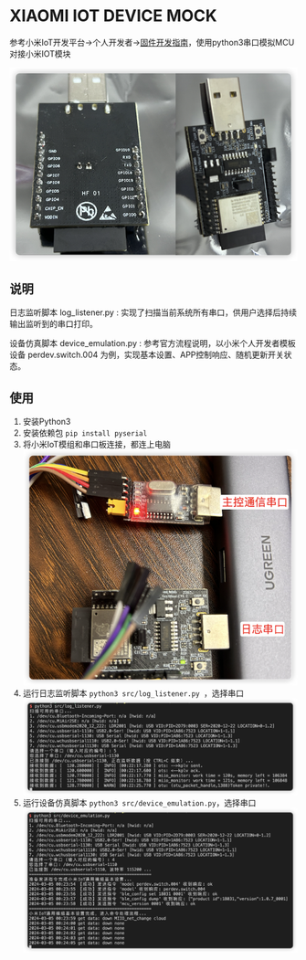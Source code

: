 # XIAOMI IOT DEVICE MOCK
参考小米IoT开发平台->个人开发者->[固件开发指南](https://iot.mi.com/v2/new/doc/resources-and-services/personal-developer/embedded-dev#%E8%AE%BE%E5%A4%87%E6%8E%A7%E5%88%B6)，使用python3串口模拟MCU对接小米IOT模块

![](./images/1.png)

## 说明
日志监听脚本 log_listener.py : 实现了扫描当前系统所有串口，供用户选择后持续输出监听到的串口打印。

设备仿真脚本 device_emulation.py : 参考官方流程说明，以小米个人开发者模板设备 perdev.switch.004 为例，实现基本设置、APP控制响应、随机更新开关状态。

## 使用
1. 安装Python3
2. 安装依赖包 `pip install pyserial`
3. 将小米IoT模组和串口板连接，都连上电脑
![](./images/2.png)
4. 运行日志监听脚本 `python3 src/log_listener.py `，选择串口
![](./images/3.png)
5. 运行设备仿真脚本 `python3 src/device_emulation.py`，选择串口
![](./images/4.png)